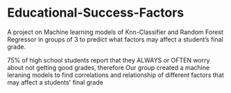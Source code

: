# Educational-Success-Factors
A project on Machine learning models of Knn-Classifier and Random Forest Regressor in groups of 3 to predict what factors may affect a student’s final grade.

75% of high school students report that they ALWAYS or OFTEN worry about not getting good grades, therefore Our group created a machine leraning models to find correlations and relationship of different factors that may affect a students' final grade
